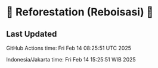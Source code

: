 
# 🌳 Reforestation (Reboisasi) 🌲

## Last Updated

GitHub Actions time: Fri Feb 14 08:25:51 UTC 2025

Indonesia/Jakarta time: Fri Feb 14 15:25:51 WIB 2025
